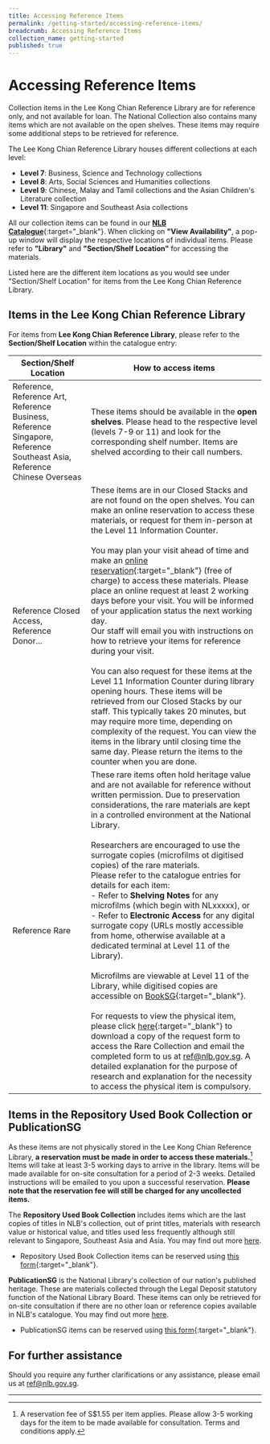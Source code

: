 ```yaml
---
title: Accessing Reference Items
permalink: /getting-started/accessing-reference-items/
breadcrumb: Accessing Reference Items
collection_name: getting-started
published: true
---
```


# **Accessing Reference Items**

Collection items in the Lee Kong Chian Reference Library are for reference only, and not available for loan. The National Collection also contains many items which are not available on the open shelves. These items may require some additional steps to be retrieved for reference.

The Lee Kong Chian Reference Library houses different collections at each level:

- **Level 7**: Business, Science and Technology collections
- **Level 8**: Arts, Social Sciences and Humanities collections
- **Level 9**: Chinese, Malay and Tamil collections and the Asian Children's Literature collection
- **Level 11**: Singapore and Southeast Asia collections

All our collection items can be found in our [**NLB Catalogue**](https://catalogue.nlb.gov.sg){:target="_blank"}. When clicking on **"View Availability"**, a pop-up window will display the respective locations of individual items. Please refer to **"Library"** and **"Section/Shelf Location"** for accessing the materials.

Listed here are the different item locations as you would see under "Section/Shelf Location" for items from the Lee Kong Chian Reference Library.

## Items in the Lee Kong Chian Reference Library

For items from **Lee Kong Chian Reference Library**, please refer to the **Section/Shelf Location** within the catalogue entry:

| Section/Shelf Location                                       | How to access items                                          |
| ------------------------------------------------------------ | ------------------------------------------------------------ |
| Reference, Reference Art, Reference Business, Reference Singapore, Reference Southeast Asia, Reference Chinese Overseas | These items should be available in the **open shelves**. Please head to the respective level (levels 7-9 or 11) and look for the corresponding shelf number. Items are shelved according to their call numbers. |
| Reference Closed Access, Reference Donor...                  | These items are in our Closed Stacks and are not found on the open shelves. You can make an online reservation to access these materials, or request for them in-person at the Level 11 Information Counter.<br><br>You may plan your visit ahead of time and make an [online reservation](https://go.gov.sg/nlb-reserverclos-refnlbwebsite){:target="_blank"} (free of charge) to access these materials. Please place an online request at least 2 working days before your visit. You will be informed of your application status the next working day.<br>Our staff will email you with instructions on how to retrieve your items for reference during your visit.<br><br>You can also request for these items at the Level 11 Information Counter during library opening hours. These items will be retrieved from our Closed Stacks by our staff. This typically takes 20 minutes, but may require more time, depending on complexity of the request. You can view the items in the library until closing time the same day. Please return the items to the counter when you are done. |
| Reference Rare                                               | These rare items often hold heritage value and are not available for reference without written permission. Due to preservation considerations, the rare materials are kept in a controlled environment at the National Library.<br><br>Researchers are encouraged to use the surrogate copies (microfilms ot digitised copies) of the rare materials.<br>Please refer to the catalogue entries for details for each item:<br>- Refer to **Shelving Notes** for any microfilms (which begin with NLxxxxx), or <br/>- Refer to **Electronic Access** for any digital surrogate copy (URLs mostly accessible from home, otherwise available at a dedicated terminal at Level 11 of the Library).<br><br>Microfilms are viewable at Level 11 of the Library, while digitised copies are accessible on [BookSG](https://eresources.nlb.gov.sg/printheritage){:target="_blank"}.<br><br>For requests to view the physical item, please click [here](https://www.nlb.gov.sg/Portals/0/Docs/Research/Collections/Form_ReuestforRareMaterials(20-01-20)_fillable.pdf){:target="_blank"} to download a copy of the request form to access the Rare Collection and email the completed form to us at [ref@nlb.gov.sg](mailto:ref@nlb.gov.sg). A detailed explanation for the purpose of research and explanation for the necessity to access the physical item is compulsory. |



## Items in the Repository Used Book Collection or PublicationSG

As these items are not physically stored in the Lee Kong Chian Reference Library, **a reservation must be made in order to access these materials.**[^1] Items will take at least 3-5 working days to arrive in the library. Items will be made available for on-site consultation for a period of 2-3 weeks. Detailed instructions will be emailed to you upon a successful reservation. **Please note that the reservation fee will still be charged for any uncollected items.**

The **Repository Used Book Collection** includes items which are the last copies of titles in NLB's collection, out of print titles, materials with research value or historical value, and titles used less frequently although still relevant to Singapore, Southeast Asia and Asia. You may find out more [here](https://www.nlb.gov.sg/SearchDiscover/Services/ResearchServices/RepositoryUsedBookCollection.aspx).

- Repository Used Book Collection items can be reserved using [this form](https://go.gov.sg/nlb-rur-form){:target="_blank"}.

**PublicationSG** is the National Library's collection of our nation's published heritage. These are materials collected through the Legal Deposit statutory function of the National Library Board. These items can only be retrieved for on-site consultation if there are no other loan or reference copies available in NLB's catalogue. You may find out more [here](https://www.nlb.gov.sg/SearchDiscover/Services/ResearchServices/PublicationSG.aspx).

- PublicationSG items can be reserved using [this form](https://go.gov.sg/nlb-pubsg-form){:target="_blank"}.

## For further assistance

Should you require any further clarifications or any assistance, please email us at [ref@nlb.gov.sg](mailto:ref@nlb.gov.sg).

-----

[^1]: A reservation fee of S$1.55 per item applies. Please allow 3-5 working days for the item to be made available for consultation. Terms and conditions apply. 

